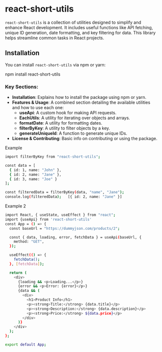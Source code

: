 # react-short-utils

`react-short-utils` is a collection of utilities designed to simplify and enhance React development. It includes useful functions like API fetching, unique ID generation, date formatting, and key filtering for data. This library helps streamline common tasks in React projects.

## Installation

You can install `react-short-utils` via npm or yarn:

npm install react-short-utils


### Key Sections:
- **Installation**: Explains how to install the package using npm or yarn.
- **Features & Usage**: A combined section detailing the available utilities and how to use each one:
  - **useApi**: A custom hook for making API requests.
  - **EachUtils**: A utility for iterating over objects and arrays.
  - **formatDate**: A utility for formatting dates.
  - **filterByKey**: A utility to filter objects by a key.
  - **generateUniqueId**: A function to generate unique IDs.
- **License & Contributing**: Basic info on contributing or using the package.


Example

```bash
import filterByKey from "react-short-utils";

const data = [
  { id: 1, name: "John" },
  { id: 2, name: "Jane" },
  { id: 3, name: "Joe" }
];

const filteredData = filterByKey(data, "name", "Jane");
console.log(filteredData);   [{ id: 2, name: "Jane" }]
```

Example 2

```bash
import React, { useState, useEffect } from "react";
import {useApi} from 'react-short-utils'
const App = () => {
  const baseUrl = "https://dummyjson.com/products/2"; 

  const { data, loading, error, fetchData } = useApi(baseUrl, {
    method: "GET",  
  });

  useEffect(() => {
    fetchData(); 
  }, [fetchData]);

  return (
    <div>
      {loading && <p>Loading...</p>}  
      {error && <p>Error: {error}</p>}  
      {data && (
        <div>
          <h1>Product Info</h1>
          <p><strong>Title:</strong> {data.title}</p> 
          <p><strong>Description:</strong> {data.description}</p>  
          <p><strong>Price:</strong> ${data.price}</p>  
        </div>
      )}
    </div>
  );
};

export default App;

```


